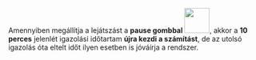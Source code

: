 Amennyiben megállítja a lejátszást a **pause gombbal** <img src="https://github.com/user-attachments/assets/537f2ec9-1a2b-4229-9bc3-d832ce923619" width="50">, akkor a **10 perces** jelenlét igazolási időtartam **újra kezdi a számítást**, de az utolsó igazolás óta eltelt időt ilyen esetben is jóváírja a rendszer.

